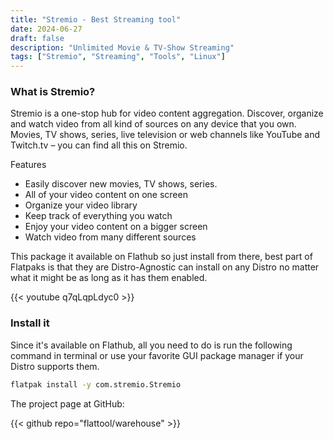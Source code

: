 ```yaml
---
title: "Stremio - Best Streaming tool"
date: 2024-06-27
draft: false
description: "Unlimited Movie & TV-Show Streaming"
tags: ["Stremio", "Streaming", "Tools", "Linux"]
---
```

### What is Stremio?

Stremio is a one-stop hub for video content aggregation. Discover, organize and watch video from all kind of sources on any device that you own. Movies, TV shows, series, live television or web channels like YouTube and Twitch.tv – you can find all this on Stremio.

Features

* Easily discover new movies, TV shows, series.
* All of your video content on one screen
* Organize your video library
* Keep track of everything you watch
* Enjoy your video content on a bigger screen
* Watch video from many different sources

This package it available on Flathub so just install from there, best part of Flatpaks is that they are Distro-Agnostic can install on any Distro no matter what it might be as long as it has them enabled.

{{< youtube q7qLqpLdyc0 >}}

### Install it

Since it's available on Flathub, all you need to do is run the following command in terminal or use your favorite GUI package manager if your Distro supports them.

```Bash
flatpak install -y com.stremio.Stremio
```

The project page at GitHub:

{{< github repo="flattool/warehouse" >}}
